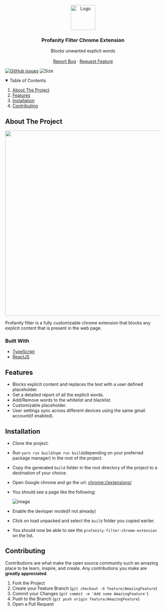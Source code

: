 <!-- # fireflyjs-core -->

<!-- [![Linked![logo]()
In][linkedin-shield]][linkedin-url] -->

<!-- PROJECT LOGO -->
<br />
<p align="center">
  <a href="https://github.com/aniketbiswas21/profanity-filter-chrome-extension">
    <img src="https://user-images.githubusercontent.com/51146347/147242707-bb433bf3-3a06-48b4-9e2d-ff580acc2d3a.png" alt="Logo" width="80" height="80">
  </a>

  <h3 align="center">Profanity Filter Chrome Extension</h3>

  <p align="center">
    Blocks unwanted explicit words
    <br />
<!--     <a href="https://github.com/othneildrew/Best-README-Template"><strong>Explore the docs »</strong></a> -->
    <br />
<!--     <br /> -->
<!--     <a href="https://github.com/othneildrew/Best-README-Template">View Demo</a> -->
<!--     · -->
    <a href="https://github.com/aniketbiswas21/profanity-filter-chrome-extension/issues">Report Bug</a>
    ·
    <a href="https://github.com/aniketbiswas21/profanity-filter-chrome-extension/issues">Request Feature</a>
  </p>
</p>

[![GitHub issues](https://img.shields.io/github/issues/aniketbiswas21/profanity-filter-chrome-extension?logo=github)](https://github.com/aniketbiswas21/profanity-filter-chrome-extension/issues)
![Size](https://github-size-badge.herokuapp.com/aniketbiswas21/profanity-filter-chrome-extension.svg)



<!-- TABLE OF CONTENTS -->
<details open="open">
  <summary>Table of Contents</summary>
  <ol>
    <li>
      <a href="#about-the-project">About The Project</a>
    </li>
    <li>
      <a href="#features">Features</a>
      </li>
    <li>
      <a href="#installation">Installation</a>
<!--       <ul>
        <li><a href="#prerequisites">Prerequisites</a></li>
        <li><a href="#installation">Installation</a></li>
      </ul> -->
    </li>
<!--     <li><a href="#documentation">Documentation</a></li> -->
<!--     <li><a href="#roadmap">Roadmap</a></li> -->
    <li><a href="#contributing">Contributing</a></li>
<!--     <li><a href="#contributors">Contributors</a></li>     -->
<!--     <li><a href="#license">License</a></li> -->
<!--     <li><a href="#contact">Contact</a></li> -->
<!--     <li><a href="#acknowledgements">Acknowledgements</a></li> -->
  </ol>
</details>

<!-- ABOUT THE PROJECT -->

## About The Project

<img src="https://user-images.githubusercontent.com/51146347/147246726-0c488374-cc9c-43d5-9a42-2ac446aca3b1.png" height="600px" />

Profanity filter is a fully customizable chrome extension that blocks any explicit content that is present in the web page. 

### Built With

- [TypeScript](https://www.typescriptlang.org/)
- [ReactJS](https://reactjs.org/)

<!-- FEATURES -->

## Features

- Blocks explicit content and replaces the text with a user defined placeholder.
- Get a detailed report of all the explicit words.
- Add/Remove words to the whitelist and blacklist.
- Customizable placeholder.
- User settings sync across different devices using the same gmail account(if enabled).

<!-- GETTING STARTED -->

## Installation

- Clone the project.
- Run `yarn run build`/`npm run build`(depending on your preferred package manager) in the root of the project.
- Copy the generated `build` folder in the root directory of the project to a destination of your choice.
- Open Google chrome and go the url: [chrome://extensions/](chrome://extensions/)
- You should see a page like the following:

  ![image](https://user-images.githubusercontent.com/51146347/147246130-4a0ca4c1-5bd1-4bac-a50e-9aa9d931d9b6.png)
- Enable the devloper mode(if not already)
- Click on load unpacked and select the `build` folder you copied eariler.
- You should now be able to see the `profanity-filter-chrome-extension` on the list.


<!-- CONTRIBUTING -->

## Contributing

Contributions are what make the open source community such an amazing place to be learn, inspire, and create. Any contributions you make are **greatly appreciated**.

1. Fork the Project
2. Create your Feature Branch (`git checkout -b feature/AmazingFeature`)
3. Commit your Changes (`git commit -m 'Add some AmazingFeature'`)
4. Push to the Branch (`git push origin feature/AmazingFeature`)
5. Open a Pull Request


<!-- [linkedin-url]: https://linkedin.com/in/othneildrew -->


